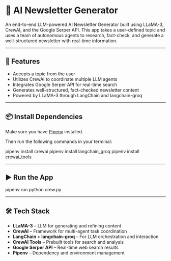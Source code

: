 # 📰 AI Newsletter Generator

An end-to-end LLM-powered AI Newsletter Generator built using LLaMA-3, CrewAI, and the Google Serper API. This app takes a user-defined topic and uses a team of autonomous agents to research, fact-check, and generate a well-structured newsletter with real-time information.

---

## 🚀 Features

- Accepts a topic from the user
- Utilizes CrewAI to coordinate multiple LLM agents
- Integrates Google Serper API for real-time search
- Generates well-structured, fact-checked newsletter content
- Powered by LLaMA-3 through LangChain and langchain-groq

---

## 📦 Install Dependencies

Make sure you have [Pipenv](https://pipenv.pypa.io/en/latest/installation.html) installed.

Then run the following commands in your terminal:

pipenv install crewai
pipenv install langchain_groq
pipenv install crewai_tools

---

## ▶️ Run the App
pipenv run python crew.py

---

## 🛠️ Tech Stack

- **LLaMA-3** – LLM for generating and refining content
- **CrewAI** – Framework for multi-agent task coordination
- **LangChain + langchain-groq** – For LLM orchestration and interaction
- **CrewAI Tools** – Prebuilt tools for search and analysis
- **Google Serper API** – Real-time web search results
- **Pipenv** – Dependency and environment management
